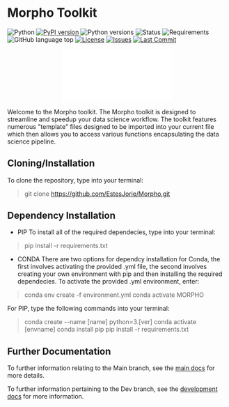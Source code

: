 # Morpho Toolkit
![Python](https://img.shields.io/badge/language-python-blue?logo=python&logoColor=white)
[![PyPI version](https://img.shields.io/pypi/v/MORPHO-toolkit?label=PyPI)](https://pypi.org/project/MORPHO-toolkit/)
![Python versions](https://img.shields.io/pypi/pyversions/MORPHO-toolkit)
![Status](https://img.shields.io/badge/status-in%20development-orange)
![Requirements](https://img.shields.io/librariesio/release/pypi/MORPHO-toolkit)
![GitHub language top](https://img.shields.io/github/languages/top/EstesJorie/Morpho)
[![License](https://img.shields.io/github/license/EstesJorie/Morpho)](https://github.com/EstesJorie/Morpho/blob/main/LICENSE)
[![Issues](https://img.shields.io/github/issues/EstesJorie/Morpho)](https://github.com/EstesJorie/Morpho/issues)
[![Last Commit](https://img.shields.io/github/last-commit/EstesJorie/Morpho)](https://github.com/EstesJorie/Morpho/commits/main)




<p align="center">
    <img src="images/MORPHO_light_header.png" alt="Morpho Header" width="50%">
</p>

 Welcome to the Morpho toolkit. The Morpho toolkit is designed to streamline and
 speedup your data science workflow. The toolkit features numerous "template" files
 designed to be imported into your current file which then allows you to access
 various functions encapsulating the data science pipeline.
 
 ## Cloning/Installation 
 
 To clone the repository, type into your terminal:
 
 > git clone https://github.com/EstesJorie/Morpho.git

## Dependency Installation

- PIP
To install all of the required dependecies, type into your terminal:

> pip install -r requirements.txt

- CONDA
There are two options for dependcy installation for Conda, the first involves activating the provided .yml file, the second involves creating your own environment with pip and then installing the required dependecies. To activate the provided .yml environment, enter:

> conda env create -f environment.yml
> conda activate MORPHO

For PIP, type the following commands into your terminal:

> conda create --name [name] python=3.[ver]
> conda activate [envname]
> conda install pip
> pip install -r requirements.txt

## Further Documentation

To further information relating to the Main branch, see the [main docs](docs/README-main.md) for more details.

To further information pertaining to the Dev branch, see the [development docs](docs/README-dev.md) for more information.

